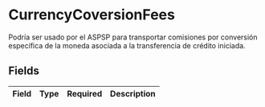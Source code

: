 # CurrencyCoversionFees

Podría ser usado por el ASPSP para transportar comisiones por conversión específica de la moneda asociada a la transferencia de crédito iniciada.


## Fields

| Field       | Type        | Required    | Description |
| ----------- | ----------- | ----------- | ----------- |